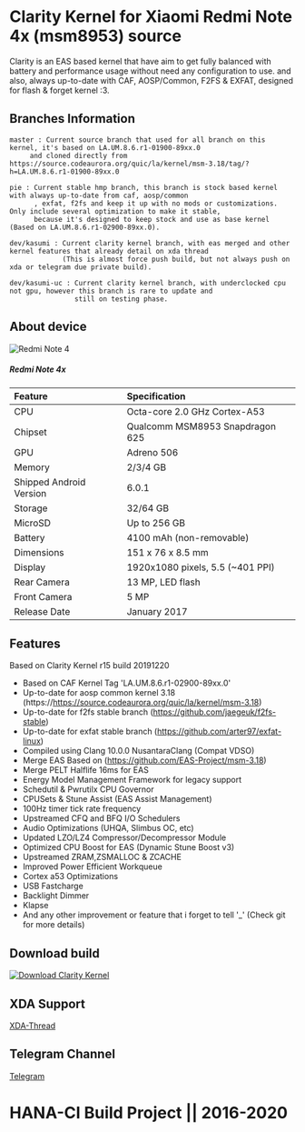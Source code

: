 # Clarity Kernel for Xiaomi Redmi Note 4x (msm8953) source

Clarity is an EAS based kernel that have aim to get fully balanced with battery and performance usage without need any configuration to use. 
and also, always up-to-date with CAF, AOSP/Common, F2FS & EXFAT, designed for flash & forget kernel :3.

## Branches Information
```
master : Current source branch that used for all branch on this kernel, it's based on LA.UM.8.6.r1-01900-89xx.0
	 and cloned directly from https://source.codeaurora.org/quic/la/kernel/msm-3.18/tag/?h=LA.UM.8.6.r1-01900-89xx.0

pie : Current stable hmp branch, this branch is stock based kernel with always up-to-date from caf, aosp/common
      , exfat, f2fs and keep it up with no mods or customizations. Only include several optimization to make it stable,
      because it's designed to keep stock and use as base kernel (Based on LA.UM.8.6.r1-02900-89xx.0).

dev/kasumi : Current clarity kernel branch, with eas merged and other kernel features that already detail on xda thread
             (This is almost force push build, but not always push on xda or telegram due private build).

dev/kasumi-uc : Current clarity kernel branch, with underclocked cpu not gpu, however this branch is rare to update and
                still on testing phase.
```

## About device
![Redmi Note 4](http://i01.appmifile.com/webfile/globalimg/7/537557F3-A4F1-2490-E9D3-138B2A11DBF6.png "Redmi Note 4")

##### Redmi Note 4x
| Feature                 | Specification                     |
| :---------------------- | :-------------------------------- |
| CPU                     | Octa-core 2.0 GHz Cortex-A53      |
| Chipset                 | Qualcomm MSM8953 Snapdragon 625   |
| GPU                     | Adreno 506                        |
| Memory                  | 2/3/4 GB                          |
| Shipped Android Version | 6.0.1                             |
| Storage                 | 32/64 GB                          |
| MicroSD                 | Up to 256 GB                      |
| Battery                 | 4100 mAh (non-removable)          |
| Dimensions              | 151 x 76 x 8.5 mm                 |
| Display                 | 1920x1080 pixels, 5.5 (~401 PPI)  |
| Rear Camera             | 13 MP, LED flash                  |
| Front Camera            | 5 MP                              |
| Release Date            | January 2017                      |

## Features
Based on Clarity Kernel r15 build 20191220
- Based on CAF Kernel Tag 'LA.UM.8.6.r1-02900-89xx.0'
- Up-to-date for aosp common kernel 3.18 (https://https://source.codeaurora.org/quic/la/kernel/msm-3.18)
- Up-to-date for f2fs stable branch (https://github.com/jaegeuk/f2fs-stable)
- Up-to-date for exfat stable branch (https://github.com/arter97/exfat-linux)
- Compiled using Clang 10.0.0 NusantaraClang (Compat VDSO)
- Merge EAS Based on (https://github.com/EAS-Project/msm-3.18)
- Merge PELT Halflife 16ms for EAS
- Energy Model Management Framework for legacy support
- Schedutil & Pwrutilx CPU Governor
- CPUSets & Stune Assist (EAS Assist Management)
- 100Hz timer tick rate frequency
- Upstreamed CFQ and BFQ I/O Schedulers
- Audio Optimizations (UHQA, Slimbus OC, etc)
- Updated LZO/LZ4 Compressor/Decompressor Module
- Optimized CPU Boost for EAS (Dynamic Stune Boost v3)
- Upstreamed ZRAM,ZSMALLOC & ZCACHE
- Improved Power Efficient Workqueue
- Cortex a53 Optimizations
- USB Fastcharge
- Backlight Dimmer
- Klapse
- And any other improvement or feature that i forget to tell '_' (Check git for more details)

## Download build
[![Download Clarity Kernel](https://a.fsdn.com/con/app/sf-download-button)](https://sourceforge.net/projects/clarity-kernel/files/Mido/r16/)

## XDA Support
[XDA-Thread](https://forum.xda-developers.com/redmi-note-4/xiaomi-redmi-note-4-snapdragon-roms-kernels-recoveries--other-development/kernel-clarity-kernel-t3992235)

## Telegram Channel
[Telegram](https://t.me/clarityci)

# HANA-CI Build Project || 2016-2020
